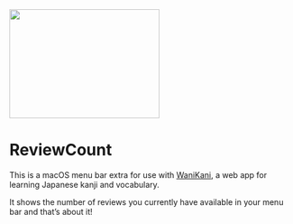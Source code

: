 <img src="https://github.com/user-attachments/assets/ee107c3c-a1aa-46b0-8a8a-b961f6538a74" width="266" height="193">

ReviewCount
===========

This is a macOS menu bar extra for use with [WaniKani][wanikani], a web app for learning Japanese kanji and vocabulary.

It shows the number of reviews you currently have available in your menu bar and that’s about it!

[wanikani]: <https://www.wanikani.com/about>
